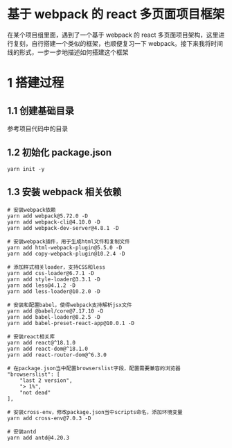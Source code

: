 # 基于 webpack 的 react 多页面项目框架

在某个项目组里面，遇到了一个基于 webpack 的 react 多页面项目架构，这里进行复刻，自行搭建一个类似的框架，也顺便复习一下 webpack。接下来我将时间线的形式，一步一步地描述如何搭建这个框架

# 1 搭建过程

## 1.1 创建基础目录

参考项目代码中的目录

## 1.2 初始化 package.json

```shell
yarn init -y
```

## 1.3 安装 webpack 相关依赖

```shell
# 安装webpack依赖
yarn add webpack@5.72.0 -D
yarn add webpack-cli@4.10.0 -D
yarn add webpack-dev-server@4.8.1 -D

# 安装webpack插件，用于生成html文件和复制文件
yarn add html-webpack-plugin@5.5.0 -D
yarn add copy-webpack-plugin@10.2.4 -D

# 添加样式相关loader，支持CSS和less
yarn add css-loader@6.7.1 -D
yarn add style-loader@3.3.1 -D
yarn add less@4.1.2 -D
yarn add less-loader@10.2.0 -D

# 安装和配置babel，使得webpack支持解析jsx文件
yarn add @babel/core@7.17.10 -D
yarn add babel-loader@8.2.5 -D
yarn add babel-preset-react-app@10.0.1 -D

# 安装react相关库
yarn add react@^18.1.0
yarn add react-dom@^18.1.0
yarn add react-router-dom@^6.3.0

# 在package.json当中配置browserslist字段，配置需要兼容的浏览器
"browserslist": [
    "last 2 version",
    "> 1%",
    "not dead"
],

# 安装cross-env，修改package.json当中scripts命名，添加环境变量
yarn add cross-env@7.0.3 -D

# 安装antd
yarn add antd@4.20.3
```
